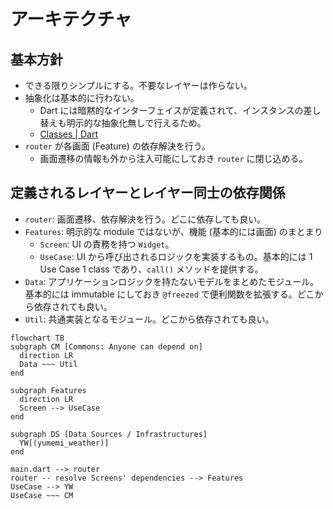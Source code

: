# アーキテクチャ

## 基本方針

- できる限りシンプルにする。不要なレイヤーは作らない。
- 抽象化は基本的に行わない。
  - Dart には暗黙的なインターフェイスが定義されて、インスタンスの差し替えも明示的な抽象化無しで行えるため。
  - [Classes | Dart](https://dart.dev/language/classes#implicit-interfaces)
- `router` が各画面 (Feature) の依存解決を行う。
  - 画面遷移の情報も外から注入可能にしておき `router` に閉じ込める。

## 定義されるレイヤーとレイヤー同士の依存関係

- `router`: 画面遷移、依存解決を行う。どこに依存しても良い。
- `Features`: 明示的な module ではないが、機能 (基本的には画面) のまとまり
  - `Screen`:  UI の責務を持つ `Widget`。
  - `UseCase`: UI から呼び出されるロジックを実装するもの。基本的には 1 Use Case 1 class であり、`call()` メソッドを提供する。
- `Data`: アプリケーションロジックを持たないモデルをまとめたモジュール。基本的には immutable にしておき `@freezed` で便利関数を拡張する。どこから依存されても良い。
- `Util`: 共通実装となるモジュール。どこから依存されても良い。

```mermaid
flowchart TB
subgraph CM [Commons: Anyone can depend on]
  direction LR
  Data ~~~ Util
end

subgraph Features
  direction LR
  Screen --> UseCase
end

subgraph DS [Data Sources / Infrastructures]
  YW[(yumemi_weather)]
end

main.dart --> router
router -- resolve Screens' dependencies --> Features
UseCase --> YW
UseCase ~~~ CM
```
